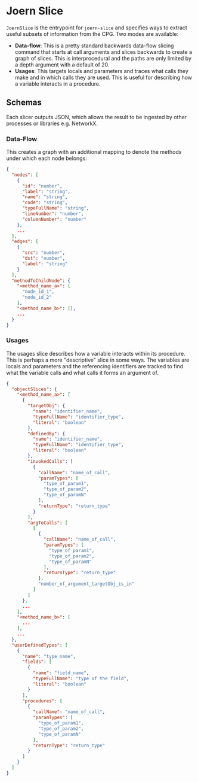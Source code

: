 # Joern Slice

`JoernSlice` is the entrypoint for `joern-slice` and specifies ways to extract useful subsets of information from the
CPG. Two modes are available:

* **Data-flow**: This is a pretty standard backwards data-flow slicing command that starts at call arguments and slices 
backwards to create a graph of slices. This is interprocedural and the paths are only limited by a depth argument with a
default of 20.
* **Usages**: This targets locals and parameters and traces what calls they make and in which calls they are used. This is
useful for describing how a variable interacts in a procedure.

## Schemas

Each slicer outputs JSON, which allows the result to be ingested by other processes or libraries e.g. NetworkX.

### Data-Flow

This creates a graph with an additional mapping to denote the methods under which each node belongs:

```json
{
  "nodes": [
    {
      "id": "number",
      "label": "string",
      "name": "string",
      "code": "string",
      "typeFullName": "string",
      "lineNumber": "number",
      "columnNumber": "number"
    },
    ...
  ],
  "edges": [
    {
      "src": "number",
      "dst": "number",
      "label": "string"
    }
  ],
  "methodToChildNode": {
    "<method_name_a>": [
      "node_id_1",
      "node_id_2"
    ],
    "<method_name_b>": [],
    ...
  }
}
```

### Usages

The usages slice describes how a variable interacts within its procedure. This is perhaps a more "descriptive" slice
in some ways. The variables are locals and parameters and the referencing identifiers are tracked to find what the
variable calls and what calls it forms an argument of.

```json
{
  "objectSlices": {
    "<method_name_a>": [
      {
        "targetObj": {
          "name": "identifier_name",
          "typeFullName": "identifier_type",
          "literal": "boolean"
        },
        "definedBy": {
          "name": "identifier_name",
          "typeFullName": "identifier_type",
          "literal": "boolean"
        },
        "invokedCalls": [
          {
            "callName": "name_of_call",
            "paramTypes": [
              "type_of_param1",
              "type_of_param2",
              "type_of_paramN"
            ],
            "returnType": "return_type"
          }
        ],
        "argToCalls": [
          [
            {
              "callName": "name_of_call",
              "paramTypes": [
                "type_of_param1",
                "type_of_param2",
                "type_of_paramN"
              ],
              "returnType": "return_type"
            },
            "number_of_argument_targetObj_is_in"
          ]
        ]
      }, 
      ...
    ],
    "<method_name_b>": [
      ...
    ],
    ...
  },
  "userDefinedTypes": [
    {
      "name": "type_name",
      "fields": [
        {
          "name": "field_name",
          "typeFullName": "type of the field",
          "literal": "boolean"
        }
      ],
      "procedures": [
        {
          "callName": "name_of_call",
          "paramTypes": [
            "type_of_param1",
            "type_of_param2",
            "type_of_paramN"
          ],
          "returnType": "return_type"
        }
      ]
    }
  ]
}
```
